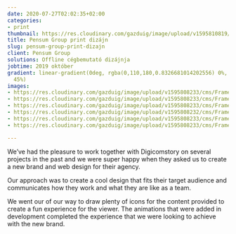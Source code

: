 ```yaml
---
date: 2020-07-27T02:02:35+02:00
categories:
- print
thumbnail: https://res.cloudinary.com/gazduig/image/upload/v1595810819/cms/PENS_xg3wov.png
title: Pensum Group print dizájn
slug: pensum-group-print-dizajn
client: Pensum Group
solutions: Offline cégbemutató dizájnja
jobtime: 2019 október
gradient: linear-gradient(0deg, rgba(0,110,180,0.8326681014202556) 0%, rgba(53,149,130,0)
  45%)
images:
- https://res.cloudinary.com/gazduig/image/upload/v1595808233/cms/Frame_15_c1h6fw.webp
- https://res.cloudinary.com/gazduig/image/upload/v1595808233/cms/Frame_13_f4cnnf.webp
- https://res.cloudinary.com/gazduig/image/upload/v1595808233/cms/Frame_12_mvkiqp.webp
- https://res.cloudinary.com/gazduig/image/upload/v1595808232/cms/Frame_11_d9vmj2.webp
- https://res.cloudinary.com/gazduig/image/upload/v1595808233/cms/Frame_10_ltmgic.webp
- https://res.cloudinary.com/gazduig/image/upload/v1595808233/cms/Frame_9_xlvwup.webp

---
```

We’ve had the pleasure to work together with Digicomstory on several projects in the past and we were super happy when they asked us to create a new brand and web design for their agency.

Our approach was to create a cool design that fits their target audience and communicates how they work and what they are like as a team.

We went our of our way to draw plenty of icons for the content provided to create a fun experience for the viewer. The animations that were added in development completed the experience that we were looking to achieve with the new brand.